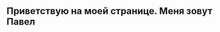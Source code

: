 ## [](https://user-images.githubusercontent.com/18350557/176309783-0785949b-9127-417c-8b55-ab5a4333674e.gif) Приветствую на моей странице. Меня зовут Павел


